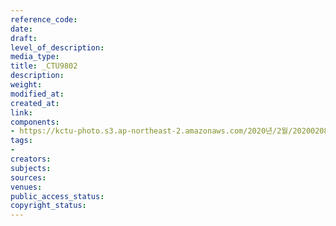 ```yaml
---
reference_code: 
date: 
draft: 
level_of_description: 
media_type: 
title: _CTU9802
description: 
weight: 
modified_at: 
created_at: 
link: 
components:
- https://kctu-photo.s3.ap-northeast-2.amazonaws.com/2020년/2월/20200208_문중원열사+진상규명·책임자+처벌+및+한국마사회+적폐청산을+위한+전국노동자대회/_CTU9802.jpg
tags:
- 
creators: 
subjects: 
sources: 
venues: 
public_access_status: 
copyright_status: 
---
```

